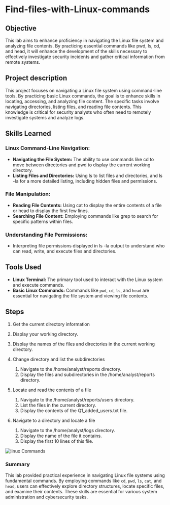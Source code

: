 # Find-files-with-Linux-commands

## Objective

This lab aims to enhance proficiency in navigating the Linux file system and analyzing file contents. By practicing essential commands like pwd, ls, cd, and head, it will enhance the development of the skills necessary to effectively investigate security incidents and gather critical information from remote systems.

## Project description

This project focuses on navigating a Linux file system using command-line tools. By practicing basic Linux commands, the goal is to enhance skills in locating, accessing, and analyzing file content. The specific tasks involve navigating directories, listing files, and reading file contents. This knowledge is critical for security analysts who often need to remotely investigate systems and analyze logs.

## Skills Learned

### Linux Command-Line Navigation:

* **Navigating the File System:** The ability to use commands like cd to move between directories and pwd to display the current working directory.
* **Listing Files and Directories:** Using ls to list files and directories, and ls -la for a more detailed listing, including hidden files and permissions.

### File Manipulation:

* **Reading File Contents:** Using cat to display the entire contents of a file or head to display the first few lines.
* **Searching File Content:** Employing commands like grep to search for specific patterns within files.

### Understanding File Permissions:

* Interpreting file permissions displayed in ls -la output to understand who can read, write, and execute files and directories.

## Tools Used

* **Linux Terminal:** The primary tool used to interact with the Linux system and execute commands.
* **Basic Linux Commands:** Commands like `pwd`, `cd`, `ls`, and `head` are essential for navigating the file system and viewing file contents.

## Steps
1. Get the current directory information

  1. Display your working directory.
  2. Display the names of the files and directories in the current working directory.

2. Change directory and list the subdirectories

   1. Navigate to the /home/analyst/reports directory.
   2. Display the files and subdirectories in the /home/analyst/reports directory.
  
3. Locate and read the contents of a file

   1. Navigate to the /home/analyst/reports/users directory.
   2. List the files in the current directory.
   3. Display the contents of the Q1_added_users.txt file.

4. Navigate to a directory and locate a file

   1. Navigate to the /home/analyst/logs directory.
   2. Display the name of the file it contains.
   3. Display the first 10 lines of this file.

![linux Commands](https://github.com/user-attachments/assets/3810b2ba-3c05-439d-8d95-cfb603bf5793)<br>

### Summary

This lab provided practical experience in navigating Linux file systems using fundamental commands. By employing commands like `cd`, `pwd`, `ls`, `cat`, and `head`, users can effectively explore directory structures, locate specific files, and examine their contents. These skills are essential for various system administration and cybersecurity tasks.
